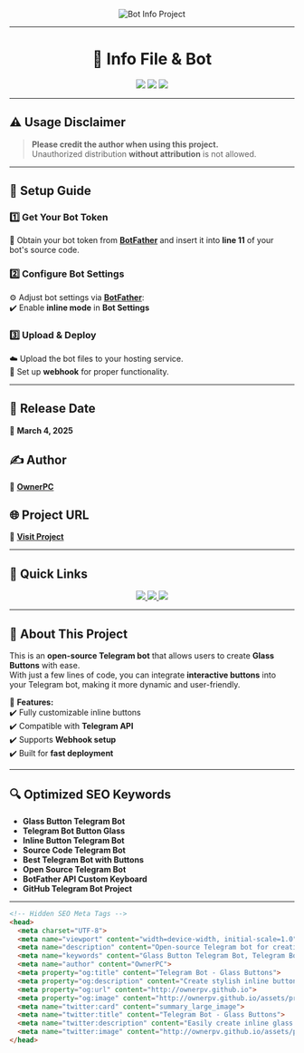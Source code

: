 <p align="center">
  <img src="https://img.shields.io/badge/Bot_Info_Project-Powered%20by%20GitHub-purple?style=for-the-badge&logo=github" alt="Bot Info Project">
</p>

---

<h1 align="center">🤖 Info File & Bot</h1>

<p align="center">
  <img src="https://img.shields.io/github/languages/top/ownerpv/my-project?style=flat-square">
  <img src="https://img.shields.io/github/repo-size/ownerpv/my-project?style=flat-square">
  <img src="https://img.shields.io/badge/version-1.0.0-blueviolet?style=flat-square">
</p>

---

## ⚠️ Usage Disclaimer  
> **Please credit the author when using this project.**  
> Unauthorized distribution **without attribution** is not allowed.   

---

## 🚀 Setup Guide  

### 1️⃣ Get Your Bot Token  
🎯 Obtain your bot token from **[BotFather](https://t.me/BotFather)** and insert it into **line 11** of your bot's source code.  

### 2️⃣ Configure Bot Settings  
⚙️ Adjust bot settings via **[BotFather](https://t.me/BotFather)**:  
✔️ Enable **inline mode** in **Bot Settings**  

### 3️⃣ Upload & Deploy  
☁️ Upload the bot files to your hosting service.  
🔗 Set up **webhook** for proper functionality.  

---

## 📅 Release Date  
📆 **March 4, 2025**  

## ✍️ Author  
👤 **[OwnerPC](https://t.me/ownerpc)**  

## 🌐 Project URL  
🔗 **[Visit Project](http://ownerpv.github.io/my-project)**  

---

## 🎨 Quick Links  

<p align="center">
  <a href="https://t.me/BotFather">
    <img src="https://img.shields.io/badge/Get_Token-BotFather-blue?style=for-the-badge&logo=telegram">
  </a>  
  <a href="http://ownerpv.github.io/my-project">
    <img src="https://img.shields.io/badge/Visit_Project-GitHub-green?style=for-the-badge&logo=github">
  </a>  
  <a href="https://t.me/ownerpc">
    <img src="https://img.shields.io/badge/Contact_Author-Telegram-purple?style=for-the-badge&logo=telegram">
  </a>  
</p>

---

## 🔎 About This Project  

This is an **open-source Telegram bot** that allows users to create **Glass Buttons** with ease.  
With just a few lines of code, you can integrate **interactive buttons** into your Telegram bot, making it more dynamic and user-friendly.  

🔹 **Features:**  
✔️ Fully customizable inline buttons  
✔️ Compatible with **Telegram API**  
✔️ Supports **Webhook setup**  
✔️ Built for **fast deployment**  

---

## 🔍 Optimized SEO Keywords  

- **Glass Button Telegram Bot**  
- **Telegram Bot Button Glass**  
- **Inline Button Telegram Bot**  
- **Source Code Telegram Bot**  
- **Best Telegram Bot with Buttons**  
- **Open Source Telegram Bot**  
- **BotFather API Custom Keyboard**  
- **GitHub Telegram Bot Project**  

---

```html
<!-- Hidden SEO Meta Tags -->
<head>
  <meta charset="UTF-8">
  <meta name="viewport" content="width=device-width, initial-scale=1.0">
  <meta name="description" content="Open-source Telegram bot for creating interactive Glass Buttons. Fully customizable and easy to integrate with Telegram API.">
  <meta name="keywords" content="Glass Button Telegram Bot, Telegram Bot Button Glass, Inline Button Telegram Bot, Source Code Telegram Bot, Open Source Telegram Bot, Telegram API Webhook, BotFather Custom Keyboard">
  <meta name="author" content="OwnerPC">
  <meta property="og:title" content="Telegram Bot - Glass Buttons">
  <meta property="og:description" content="Create stylish inline buttons with this powerful Telegram bot.">
  <meta property="og:url" content="http://ownerpv.github.io">
  <meta property="og:image" content="http://ownerpv.github.io/assets/preview.png">
  <meta name="twitter:card" content="summary_large_image">
  <meta name="twitter:title" content="Telegram Bot - Glass Buttons">
  <meta name="twitter:description" content="Easily create inline glass buttons for Telegram bots.">
  <meta name="twitter:image" content="http://ownerpv.github.io/assets/preview.png">
</head>
